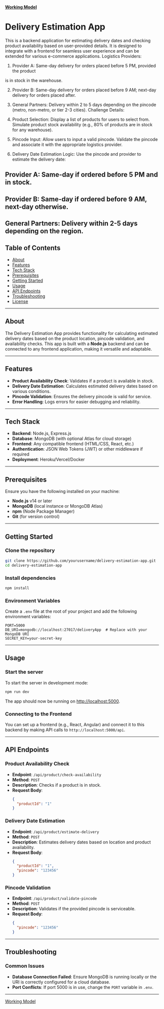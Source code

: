 **[Working Model](https://drive.google.com/file/d/17_bslsW9dA5wOi6BAAL3-_LStb-vGs2B/view?usp=sharing)**


# Delivery Estimation App

This is a backend application for estimating delivery dates and checking product availability based on user-provided details. It is designed to integrate with a frontend for seamless user experience and can be extended for various e-commerce applications.
Logistics Providers:

1. Provider A: Same-day delivery for orders placed before 5 PM, provided the product

is in stock in the warehouse.

2. Provider B: Same-day delivery for orders placed before 9 AM; next-day delivery for
orders placed after.

3. General Partners: Delivery within 2 to 5 days depending on the pincode (metro,
non-metro, or tier 2-3 cities).
Challenge Details:
1. Product Selection:
 Display a list of products for users to select from.
 Simulate product stock availability (e.g., 80% of products are in stock for any
warehouse).
2. Pincode Input:
 Allow users to input a valid pincode.
 Validate the pincode and associate it with the appropriate logistics provider.
3. Delivery Date Estimation Logic:
 Use the pincode and provider to estimate the delivery date:
## Provider A: Same-day if ordered before 5 PM and in stock.
## Provider B: Same-day if ordered before 9 AM, next-day otherwise.
## General Partners: Delivery within 2-5 days depending on the region.


## Table of Contents

- [About](#about)
- [Features](#features)
- [Tech Stack](#tech-stack)
- [Prerequisites](#prerequisites)
- [Getting Started](#getting-started)
- [Usage](#usage)
- [API Endpoints](#api-endpoints)
- [Troubleshooting](#troubleshooting)
- [License](#license)

---

## About

The Delivery Estimation App provides functionality for calculating estimated delivery dates based on the product location, pincode validation, and availability checks. This app is built with a **Node.js** backend and can be connected to any frontend application, making it versatile and adaptable.

---

## Features

- **Product Availability Check**: Validates if a product is available in stock.
- **Delivery Date Estimation**: Calculates estimated delivery dates based on various conditions.
- **Pincode Validation**: Ensures the delivery pincode is valid for service.
- **Error Handling**: Logs errors for easier debugging and reliability.
  
---

## Tech Stack

- **Backend**: Node.js, Express.js
- **Database**: MongoDB (with optional Atlas for cloud storage)
- **Frontend**: Any compatible frontend (HTML/CSS, React, etc.)
- **Authentication**: JSON Web Tokens (JWT) or other middleware if required
- **Deployment**: Heroku/Vercel/Docker

---

## Prerequisites

Ensure you have the following installed on your machine:

- **Node.js** v14 or later
- **MongoDB** (local instance or MongoDB Atlas)
- **npm** (Node Package Manager)
- **Git** (for version control)

---

## Getting Started

### Clone the repository

```bash
git clone https://github.com/yourusername/delivery-estimation-app.git
cd delivery-estimation-app
```

### Install dependencies

```bash
npm install
```

### Environment Variables

Create a `.env` file at the root of your project and add the following environment variables:

```plaintext
PORT=5000
DB_URI=mongodb://localhost:27017/deliveryApp  # Replace with your MongoDB URI
SECRET_KEY=your-secret-key
```

---

## Usage

### Start the server

To start the server in development mode:

```bash
npm run dev
```

The app should now be running on [http://localhost:5000](http://localhost:5000).

### Connecting to the Frontend

You can set up a frontend (e.g., React, Angular) and connect it to this backend by making API calls to `http://localhost:5000/api`.

---

## API Endpoints

### **Product Availability Check**

- **Endpoint**: `/api/product/check-availability`
- **Method**: `POST`
- **Description**: Checks if a product is in stock.
- **Request Body**:
  ```json
  {
    "productId": "1"
  }
  ```

### **Delivery Date Estimation**

- **Endpoint**: `/api/product/estimate-delivery`
- **Method**: `POST`
- **Description**: Estimates delivery dates based on location and product availability.
- **Request Body**:
  ```json
  {
    "productId": "1",
    "pincode": "123456"
  }
  ```

### **Pincode Validation**

- **Endpoint**: `/api/product/validate-pincode`
- **Method**: `POST`
- **Description**: Validates if the provided pincode is serviceable.
- **Request Body**:
  ```json
  {
    "pincode": "123456"
  }
  ```

---

## Troubleshooting

### Common Issues

- **Database Connection Failed**: Ensure MongoDB is running locally or the URI is correctly configured for a cloud database.
- **Port Conflicts**: If port 5000 is in use, change the `PORT` variable in `.env`.

---
[Working Model](https://drive.google.com/file/d/17_bslsW9dA5wOi6BAAL3-_LStb-vGs2B/view?usp=sharing)

